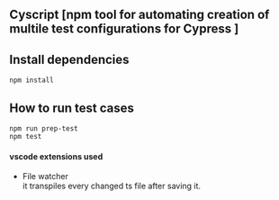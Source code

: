 ## Cyscript [npm tool for automating creation of multile test configurations for Cypress ]

## Install dependencies
```
npm install 
```
## How to run test cases
```
npm run prep-test
npm test
```


#### vscode extensions used 
- File watcher  
    it transpiles every changed ts file after saving it.